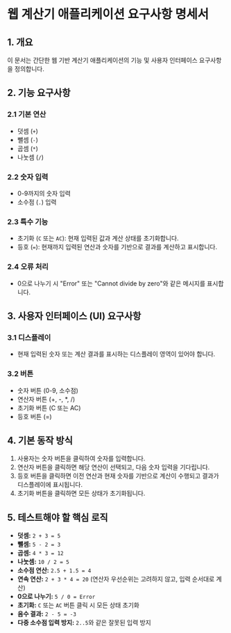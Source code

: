 # 웹 계산기 애플리케이션 요구사항 명세서

## 1. 개요
이 문서는 간단한 웹 기반 계산기 애플리케이션의 기능 및 사용자 인터페이스 요구사항을 정의합니다.

## 2. 기능 요구사항

### 2.1 기본 연산
*   덧셈 (`+`)
*   뺄셈 (`-`)
*   곱셈 (`*`)
*   나눗셈 (`/`)

### 2.2 숫자 입력
*   0-9까지의 숫자 입력
*   소수점 (`.`) 입력

### 2.3 특수 기능
*   초기화 (`C` 또는 `AC`): 현재 입력된 값과 계산 상태를 초기화합니다.
*   등호 (`=`): 현재까지 입력된 연산과 숫자를 기반으로 결과를 계산하고 표시합니다.

### 2.4 오류 처리
*   0으로 나누기 시 "Error" 또는 "Cannot divide by zero"와 같은 메시지를 표시합니다.

## 3. 사용자 인터페이스 (UI) 요구사항

### 3.1 디스플레이
*   현재 입력된 숫자 또는 계산 결과를 표시하는 디스플레이 영역이 있어야 합니다.

### 3.2 버튼
*   숫자 버튼 (0-9, 소수점)
*   연산자 버튼 (+, -, *, /)
*   초기화 버튼 (C 또는 AC)
*   등호 버튼 (=)

## 4. 기본 동작 방식

1.  사용자는 숫자 버튼을 클릭하여 숫자를 입력합니다.
2.  연산자 버튼을 클릭하면 해당 연산이 선택되고, 다음 숫자 입력을 기다립니다.
3.  등호 버튼을 클릭하면 이전 연산과 현재 숫자를 기반으로 계산이 수행되고 결과가 디스플레이에 표시됩니다.
4.  초기화 버튼을 클릭하면 모든 상태가 초기화됩니다.

## 5. 테스트해야 할 핵심 로직

*   **덧셈:** `2 + 3 = 5`
*   **뺄셈:** `5 - 2 = 3`
*   **곱셈:** `4 * 3 = 12`
*   **나눗셈:** `10 / 2 = 5`
*   **소수점 연산:** `2.5 + 1.5 = 4`
*   **연속 연산:** `2 + 3 * 4 = 20` (연산자 우선순위는 고려하지 않고, 입력 순서대로 계산)
*   **0으로 나누기:** `5 / 0 = Error`
*   **초기화:** `C` 또는 `AC` 버튼 클릭 시 모든 상태 초기화
*   **음수 결과:** `2 - 5 = -3`
*   **다중 소수점 입력 방지:** `2..5`와 같은 잘못된 입력 방지
